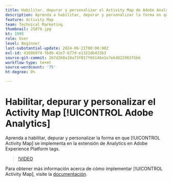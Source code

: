 ```yaml
---
title: Habilitar, depurar y personalizar el Activity Map de Adobe Analytics
description: Aprenda a habilitar, depurar y personalizar la forma en que se implementa Activity Map en la extensión de Analytics en Adobe Experience Platform tags.
feature: Activity Map
team: Technical Marketing
thumbnail: 25878.jpg
kt: 1995
role: User
level: Beginner
last-substantial-update: 2024-06-21T00:00:00Z
exl-id: 4160b974-fbdb-42e7-b77d-e1322db433b3
source-git-commit: 2b7d260a10a73f017f65146e1e7e64822983f5b6
workflow-type: tm+mt
source-wordcount: '75'
ht-degree: 0%

---
```


# Habilitar, depurar y personalizar el Activity Map [!UICONTROL Adobe Analytics]

Aprenda a habilitar, depurar y personalizar la forma en que [!UICONTROL Activity Map] se implementa en la extensión de Analytics en Adobe Experience Platform tags.

>[!VIDEO](https://video.tv.adobe.com/v/25878?quality=12&learn=on)

Para obtener más información acerca de cómo implementar [!UICONTROL Activity Map], visite la [documentación](https://experienceleague.adobe.com/en/docs/analytics/analyze/activity-map/getting-started/activitymap-enable).
